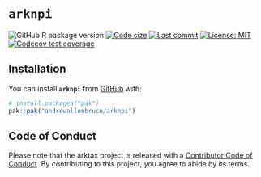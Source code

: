 
<!-- README.md is generated from README.Rmd. Please edit that file -->

# **`arknpi`**

<!-- badges: start -->

![GitHub R package
version](https://img.shields.io/github/r-package/v/andrewallenbruce/arknpi?style=flat-square&logo=R&label=Package&color=%23192a38)
[![Code
size](https://img.shields.io/github/languages/code-size/andrewallenbruce/arknpi.svg)](https://github.com/andrewallenbruce/arknpi)
[![Last
commit](https://img.shields.io/github/last-commit/andrewallenbruce/arknpi.svg)](https://github.com/andrewallenbruce/arknpi/commits/master)
[![License:
MIT](https://img.shields.io/badge/license-MIT-blue.svg)](https://choosealicense.com/licenses/mit/)
[![Codecov test
coverage](https://codecov.io/gh/andrewallenbruce/arknpi/graph/badge.svg)](https://app.codecov.io/gh/andrewallenbruce/arknpi)
<!-- badges: end -->

## Installation

You can install **`arknpi`** from [GitHub](https://github.com/) with:

``` r
# install.packages("pak")
pak::pak("andrewallenbruce/arknpi")
```

## Code of Conduct

Please note that the arktax project is released with a [Contributor Code
of
Conduct](https://contributor-covenant.org/version/2/1/CODE_OF_CONDUCT.html).
By contributing to this project, you agree to abide by its terms.
